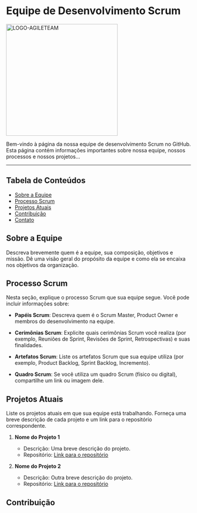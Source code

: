# **Equipe de Desenvolvimento Scrum**
<img width="304" alt="LOGO-AGILETEAM" src="https://github.com/larissaandradek/larissaandradek/assets/142457045/a80a0ad6-3890-4c2a-841c-dd9c2230de7c">

<p>Bem-vindo à página da nossa equipe de desenvolvimento Scrum no GitHub. Esta página contém informações importantes sobre nossa equipe, nossos processos e nossos projetos...</p>


---

## Tabela de Conteúdos

- [Sobre a Equipe](#sobre-a-equipe)
- [Processo Scrum](#processo-scrum)
- [Projetos Atuais](#projetos-atuais)
- [Contribuição](#contribuição)
- [Contato](#contato)


## Sobre a Equipe

Descreva brevemente quem é a equipe, sua composição, objetivos e missão. Dê uma visão geral do propósito da equipe e como ela se encaixa nos objetivos da organização.
## Processo Scrum

Nesta seção, explique o processo Scrum que sua equipe segue. Você pode incluir informações sobre:

- **Papéis Scrum**: Descreva quem é o Scrum Master, Product Owner e membros do desenvolvimento na equipe.

- **Cerimônias Scrum**: Explicite quais cerimônias Scrum você realiza (por exemplo, Reuniões de Sprint, Revisões de Sprint, Retrospectivas) e suas finalidades.

- **Artefatos Scrum**: Liste os artefatos Scrum que sua equipe utiliza (por exemplo, Product Backlog, Sprint Backlog, Incremento).

- **Quadro Scrum**: Se você utiliza um quadro Scrum (físico ou digital), compartilhe um link ou imagem dele.

## Projetos Atuais

Liste os projetos atuais em que sua equipe está trabalhando. Forneça uma breve descrição de cada projeto e um link para o repositório correspondente.

1. **Nome do Projeto 1**
   - Descrição: Uma breve descrição do projeto.
   - Repositório: [Link para o repositório](https://github.com/sua-equipe/projeto-1)

2. **Nome do Projeto 2**
   - Descrição: Outra breve descrição do projeto.
   - Repositório: [Link para o repositório](https://github.com/sua-equipe/projeto-2)

## Contribuição
